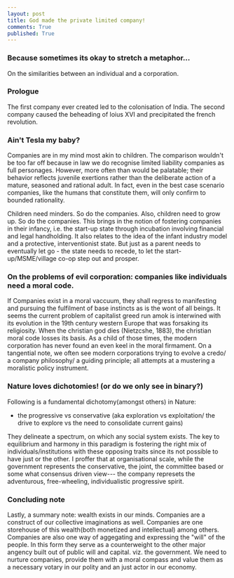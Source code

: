 ```yaml
---
layout: post
title: God made the private limited company!
comments: True
published: True
---
```

### Because sometimes its okay to stretch a metaphor...
On the similarities between an individual and a corporation.


### Prologue
The first company ever created led to the colonisation of India. 
The second company caused the beheading of loius XVI and precipitated 
the french revolution.


### Ain't Tesla my baby?
Companies are in my mind most akin to children. The comparison wouldn't 
be too far off because in law we do recognise limited liability companies 
as full personages. However, more often than would be palatable; their behavior 
reflects juvenile exertions rather than the deliberate action of a mature, 
seasoned and rational adult. In fact, even in the best case scenario companies, 
like the humans that constitute them, will only confirm to bounded 
rationality.

Children need minders. So do the companies. Also, children need to grow up. 
So do the companies. This brings in the notion of fostering companies in their 
infancy, i.e. the start-up state through incubation involving financial and legal 
handholding. It also relates to the idea of the infant industry model and a protective, 
interventionist state. But just as a parent needs to eventually let go - the state needs to 
recede, to let the start-up/MSME/village co-op step out and prosper.


### On the problems of evil corporation: companies like individuals need a moral code. 
If Companies exist in a moral vaccuum, they shall regress to manifesting and pursuing the fulfilment of 
base instincts as is the wont of all beings. It seems the current problem of capitalist greed run amok 
is interwined with its evolution in the 19th century western Europe that was forsaking its religiosity. 
When the christian god dies (Nietzcshe, 1883), the christian moral code losses its basis. As a child of those 
times, the modern corporation has never found an even keel in the moral firmament. On a tangential note, 
we often see modern corporations trying to evolve a credo/ a company philosophy/ a guiding principle; 
all attempts at a mustering a moralistic policy instrument. 


### Nature loves dichotomies! (or do we only see in binary?)
Following is a fundamental dichotomy(amongst others) in Nature:
 * the progressive vs conservative 
 (aka exploration vs exploitation/ the drive to explore vs the need to consolidate current gains)

They delineate a spectrum, on which any social system exists. The key to equilibrium and 
harmony in this paradigm is fostering the right mix of individuals/institutions with these 
opposing traits since its not possible to have just or the other. I proffer that at organisational 
scale, while the government represents the conservative, the joint, the committee based or some what 
consensus driven view--- the company represets the adventurous, free-wheeling, individualistic 
progressive spirit. 


### Concluding note
Lastly, a summary note: wealth exists in our minds. Companies are a construct of our 
collective imaginations as well. Companies are one storehouse of this wealth(both monetized 
and intellectual) among others. Companies are also one way of aggegating and expressing the 
"will" of the people. In this form they serve as a counterweight to the other major angency 
built out of public will and capital. viz. the government. We need to nurture companies, 
provide them with a moral compass and value them as a necessary votary in our polity and an 
just actor in our economy. 